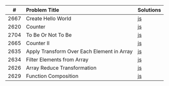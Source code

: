|  #   | Problem Title                              | Solutions                                                                                         |
| :--: | :----------------------------------------- | :------------------------------------------------------------------------------------------------ |
| 2667 | Create Hello World                         | [js](https://github.com/rogueslime/leetcode/blob/main/js/CreateHelloWorldFunction.js)             |
| 2620 | Counter                                    | [js](https://github.com/rogueslime/leetcode/blob/main/js/Counter.js)                              |
| 2704 | To Be Or Not To Be                         | [js](https://github.com/rogueslime/leetcode/blob/main/js/ToBeOrNotToBe.js)                        |
| 2665 | Counter II                                 | [js](https://github.com/rogueslime/leetcode/blob/main/js/CounterII.js)                            |
| 2635 | Apply Transform Over Each Element in Array | [js](https://github.com/rogueslime/leetcode/blob/main/js/ApplyTransformOverEachElementInArray.js) |
| 2634 | Filter Elements from Array                 | [js](https://github.com/rogueslime/leetcode/blob/main/js/FilterElementsFromArray.js)              |
| 2626 | Array Reduce Transformation                | [js](https://github.com/rogueslime/leetcode/blob/main/js/ArrayReduceTransformation.js)            |
| 2629 | Function Composition                       | [js](https://github.com/rogueslime/leetcode/blob/main/js/FunctionComposition.js)                  |
